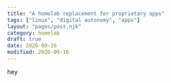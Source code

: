 ```yaml
---
title: "A homelab replacement for proprietary apps"
tags: ["linux", "digital autonomy", "apps"]
layout: "pages/post.njk"
category: homelab
draft: true
date: 2026-09-16
modified: 2026-09-16
---
```


hey
